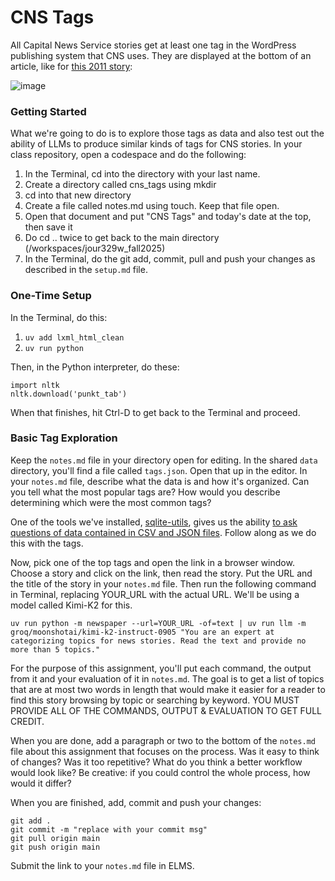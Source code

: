 # CNS Tags

All Capital News Service stories get at least one tag in the WordPress publishing system that CNS uses. They are displayed at the bottom of an article, like for [this 2011 story](https://cnsmaryland.org/2011/11/23/white-house-lets-move-program-lets-schools-snag-salad-bars/):

![image](../static/salad-bar-tags.png)

### Getting Started

What we're going to do is to explore those tags as data and also test out the ability of LLMs to produce similar kinds of tags for CNS stories. In your class repository, open a codespace and do the following:

1. In the Terminal, cd into the directory with your last name.
2. Create a directory called cns_tags using mkdir
3. cd into that new directory
4. Create a file called notes.md using touch. Keep that file open.
5. Open that document and put "CNS Tags" and today's date at the top, then save it
6. Do cd .. twice to get back to the main directory (/workspaces/jour329w_fall2025)
7. In the Terminal, do the git add, commit, pull and push your changes as described in the `setup.md` file.


### One-Time Setup

In the Terminal, do this:

1. `uv add lxml_html_clean`
2. `uv run python`

Then, in the Python interpreter, do these:

```{python}
import nltk
nltk.download('punkt_tab')
```

When that finishes, hit Ctrl-D to get back to the Terminal and proceed.

### Basic Tag Exploration

Keep the `notes.md` file in your directory open for editing. In the shared `data` directory, you'll find a file called `tags.json`. Open that up in the editor. In your `notes.md` file, describe what the data is and how it's organized. Can you tell what the most popular tags are? How would you describe determining which were the most common tags?

One of the tools we've installed, [sqlite-utils](https://sqlite-utils.datasette.io/en/stable/index.html), gives us the ability [to ask questions of data contained in CSV and JSON files](https://sqlite-utils.datasette.io/en/stable/cli.html#running-queries-directly-against-csv-or-json). Follow along as we do this with the tags.

Now, pick one of the top tags and open the link in a browser window. Choose a story and click on the link, then read the story. Put the URL and the title of the story in your `notes.md` file. Then run the following command in Terminal, replacing YOUR_URL with the actual URL. We'll be using a model called Kimi-K2 for this.

```{bash}
uv run python -m newspaper --url=YOUR_URL -of=text | uv run llm -m groq/moonshotai/kimi-k2-instruct-0905 "You are an expert at categorizing topics for news stories. Read the text and provide no more than 5 topics."
```

For the purpose of this assignment, you'll put each command, the output from it and your evaluation of it in `notes.md`. The goal is to get a list of topics that are at most two words in length that would make it easier for a reader to find this story browsing by topic or searching by keyword. YOU MUST PROVIDE ALL OF THE COMMANDS, OUTPUT & EVALUATION TO GET FULL CREDIT.

When you are done, add a paragraph or two to the bottom of the `notes.md` file about this assignment that focuses on the process. Was it easy to think of changes? Was it too repetitive? What do you think a better workflow would look like? Be creative: if you could control the whole process, how would it differ?

When you are finished, add, commit and push your changes:

```{bash}
git add .
git commit -m "replace with your commit msg"
git pull origin main
git push origin main
```

Submit the link to your `notes.md` file in ELMS.
